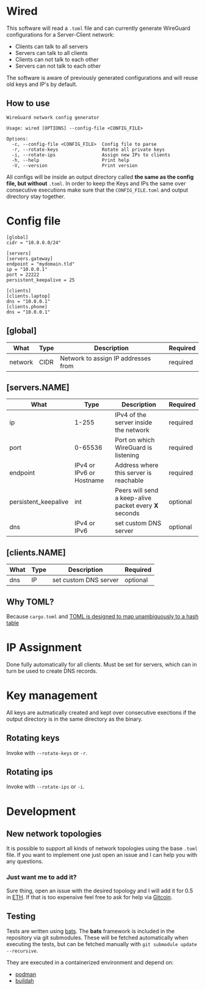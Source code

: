 # Wired

This software will read a `.toml` file and can currently generate WireGuard configurations for a Server-Client network:
- Clients can talk to all servers
- Servers can talk to all clients
- Clients can not talk to each other
- Servers can not talk to each other

The software is aware of previously generated configurations and will reuse old keys and IP's by default.

## How to use

```
WireGuard network config generator

Usage: wired [OPTIONS] --config-file <CONFIG_FILE>

Options:
  -c, --config-file <CONFIG_FILE>  Config file to parse
  -r, --rotate-keys                Rotate all private keys
  -i, --rotate-ips                 Assign new IPs to clients
  -h, --help                       Print help
  -V, --version                    Print version

```
All configs will be inside an output directory called **the same as the config file, but without** `.toml`.
In order to keep the Keys and IPs the same over consecutive executions make sure that the `CONFIG_FILE.toml` and output directory stay together.

# Config file
```
[global]
cidr = "10.0.0.0/24"

[servers]
[servers.gateway]
endpoint = "mydomain.tld"
ip = "10.0.0.1"
port = 22222
persistent_keepalive = 25

[clients]
[clients.laptop]
dns = "10.0.0.1"
[clients.phone]
dns = "10.0.0.1"
```

## [global]
|What|Type|Description|Required|
|---|---|---|---|
|network|CIDR|Network to assign IP addresses from|required|


## [servers.NAME]
|What|Type|Description|Required|
|---|---|---|---|
|ip|1-255|IPv4 of the server inside the network|required|
|port|0-65536|Port on which WireGuard is listening|required|
|endpoint|IPv4 or IPv6 or Hostname|Address where this server is reachable|required|
|persistent_keepalive|int|Peers will send a keep-alive packet every **X** seconds|optional|
|dns|IPv4 or IPv6|set custom DNS server|optional|

## [clients.NAME]

|What|Type|Description|Required|
|---|---|---|---|
|dns|IP|set custom DNS server|optional|

## Why TOML?

Because `cargo.toml` and [TOML is designed to map unambiguously to a hash table](https://toml.io/en/)

# IP Assignment
Done fully automatically for all clients.
Must be set for servers, which can in turn be used to create DNS records.

# Key management
All keys are autmatically created and kept over consecutive exections if the output directory is in the same directory as the binary.

## Rotating keys

Invoke with `--rotate-keys` or `-r`.

## Rotating ips 

Invoke with `--rotate-ips` or `-i`.

# Development

## New network topologies

It is possible to support all kinds of network topologies using the base `.toml` file.
If you want to implement one just open an issue and I can help you with any questions.

### Just want me to add it?
Sure thing, open an issue with the desired topology and I will add it for 0.5 in [ETH](https://ethereum.org/en/).
If that is too expensive feel free to ask for help via [Gitcoin](https://bounties.gitcoin.co/explorer).

## Testing
Tests are written using [bats](https://github.com/bats-core/bats-core).
The **bats** framework is included in the repository via git submodules.
These will be fetched automatically when executing the tests, but can be fetched manually with `git submodule update --recursive`.

They are executed in a containerized environment and depend on:

- [podman](https://podman.io/)
- [buildah](https://buildah.io/)


